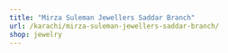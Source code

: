 ```yaml
---
title: "Mirza Suleman Jewellers Saddar Branch"
url: /karachi/mirza-suleman-jewellers-saddar-branch/
shop: jewelry
---
```

